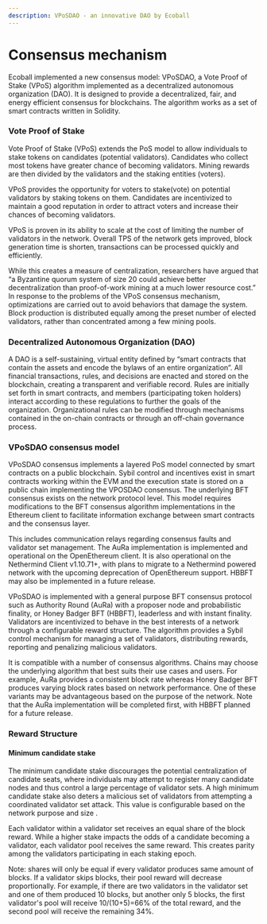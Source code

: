 ```yaml
---
description: VPoSDAO - an innovative DAO by Ecoball
---
```


# Consensus mechanism

Ecoball implemented a new consensus model: VPoSDAO, a Vote Proof of Stake (VPoS) algorithm implemented as a decentralized autonomous organization (DAO). It is designed to provide a decentralized, fair, and energy efficient consensus for blockchains. The algorithm works as a set of smart contracts written in Solidity.&#x20;

### Vote Proof of Stake <a href="vote-proof-of-stake" id="vote-proof-of-stake"></a>

Vote Proof of Stake (VPoS) extends the PoS model to allow individuals to stake tokens on candidates (potential validators). Candidates who collect most tokens have greater chance of becoming validators. Mining rewards are then divided by the validators and the staking entities (voters).

VPoS provides the opportunity for voters to stake(vote) on potential validators by staking tokens on them. Candidates are incentivized to maintain a good reputation in order to attract voters and increase their chances of becoming validators.

VPoS is proven in its ability to scale at the cost of limiting the number of validators in the network. Overall TPS of the network gets improved, block generation time is shorten, transactions can be processed quickly and efficiently.

While this creates a measure of centralization, researchers have argued that “a Byzantine quorum system of size 20 could achieve better decentralization than proof-of-work mining at a much lower resource cost.” In response to the problems of the VPoS consensus mechanism, optimizations are carried out to avoid behaviors that damage the system. Block production is distributed equally among the preset number of elected validators, rather than concentrated among a few mining pools.

### Decentralized Autonomous Organization (DAO) <a href="decentralized-autonomous-organization-dao" id="decentralized-autonomous-organization-dao"></a>

A DAO is a self-sustaining, virtual entity defined by “smart contracts that contain the assets and encode the bylaws of an entire organization”. All financial transactions, rules, and decisions are enacted and stored on the blockchain, creating a transparent and verifiable record. Rules are initially set forth in smart contracts, and members (participating token holders) interact according to these regulations to further the goals of the organization. Organizational rules can be modified through mechanisms contained in the on-chain contracts or through an off-chain governance process.

### VPoSDAO consensus model <a href="vposdao-consensus-model" id="vposdao-consensus-model"></a>

VPoSDAO consensus implements a layered PoS model connected by smart contracts on a public blockchain. Sybil control and incentives exist in smart contracts working within the EVM and the execution state is stored on a public chain implementing the VPOSDAO consensus. The underlying BFT consensus exists on the network protocol level. This model requires modifications to the BFT consensus algorithm implementations in the Ethereum client to facilitate information exchange between smart contracts and the consensus layer.

This includes communication relays regarding consensus faults and validator set management. The AuRa implementation is implemented and operational on the OpenEthereum client. It is also operational on the Nethermind Client v1.10.71+, with plans to migrate to a Nethermind powered network with the upcoming deprecation of OpenEthereum support. HBBFT may also be implemented in a future release.

VPoSDAO is implemented with a general purpose BFT consensus protocol such as Authority Round (AuRa) with a proposer node and probabilistic finality, or Honey Badger BFT (HBBFT), leaderless and with instant finality. Validators are incentivized to behave in the best interests of a network through a configurable reward structure. The algorithm provides a Sybil control mechanism for managing a set of validators, distributing rewards, reporting and penalizing malicious validators.

It is compatible with a number of consensus algorithms. Chains may choose the underlying algorithm that best suits their use cases and users. For example, AuRa provides a consistent block rate whereas Honey Badger BFT produces varying block rates based on network performance. One of these variants may be advantageous based on the purpose of the network. Note that the AuRa implementation will be completed first, with HBBFT planned for a future release.

### Reward Structure <a href="reward-structure" id="reward-structure"></a>

#### Minimum candidate stake <a href="minimum-candidate-stake" id="minimum-candidate-stake"></a>

The minimum candidate stake discourages the potential centralization of candidate seats, where individuals may attempt to register many candidate nodes and thus control a large percentage of validator sets. A high minimum candidate stake also deters a malicious set of validators from attempting a coordinated validator set attack. This value is configurable based on the network purpose and size .

Each validator within a validator set receives an equal share of the block reward. While a higher stake impacts the odds of a candidate becoming a validator, each validator pool receives the same reward. This creates parity among the validators participating in each staking epoch.

Note: shares will only be equal if every validator produces same amount of blocks. If a validator skips blocks, their pool reward will decrease proportionally. For example, if there are two validators in the validator set and one of them produced 10 blocks, but another only 5 blocks, the first validator's pool will receive 10/(10+5)=66% of the total reward, and the second pool will receive the remaining 34%.
